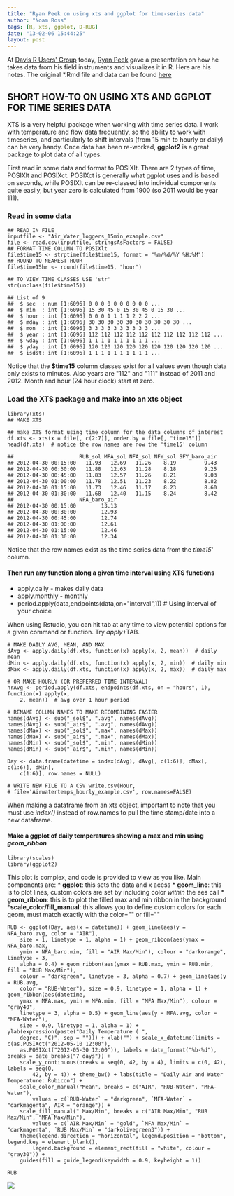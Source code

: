 ```yaml
---
title: "Ryan Peek on using xts and ggplot for time-series data"
author: "Noam Ross"
tags: [R, xts, ggplot, D-RUG]
date: "13-02-06 15:44:25"
layout: post
--- 
```



At [Davis R Users'
Group](http://www.noamross.net/davis-r-users-group.html) today, [Ryan
Peek](http://watershed.ucdavis.edu/people/ryan-peek) gave a presentation
on how he takes data from his field instruments and visualizes it in R.
Here are his notes. The original \*.Rmd file and data can be found
[here](https://gist.github.com/noamross/4727029)

SHORT HOW-TO ON USING XTS AND GGPLOT FOR TIME SERIES DATA
---------------------------------------------------------

XTS is a very helpful package when working with time series data. I work
with temperature and flow data frequently, so the ability to work with
timeseries, and particularly to shift intervals (from 15 min to hourly
or daily) can be very handy. Once data has been re-worked, **ggplot2**
is a great package to plot data of all types.

First read in some data and format to POSIXlt. There are 2 types of
time, POSIXlt and POSIXct. POSIXct is generally what ggplot uses and is
based on seconds, while POSIXlt can be re-classed into individual
components quite easily, but year zero is calculated from 1900 (so 2011
would be year 111).

### Read in some data

~~~~ {.r}
## READ IN FILE
inputfile <- "Air_Water_loggers_15min_example.csv"
file <- read.csv(inputfile, stringsAsFactors = FALSE)
## FORMAT TIME COLUMN TO POSIXlt
file$time15 <- strptime(file$time15, format = "%m/%d/%Y %H:%M")
## ROUND TO NEAREST HOUR
file$time15hr <- round(file$time15, "hour")

## TO VIEW TIME CLASSES USE 'str'
str(unclass(file$time15))
~~~~

    ## List of 9
    ##  $ sec  : num [1:6096] 0 0 0 0 0 0 0 0 0 0 ...
    ##  $ min  : int [1:6096] 15 30 45 0 15 30 45 0 15 30 ...
    ##  $ hour : int [1:6096] 0 0 0 1 1 1 1 2 2 2 ...
    ##  $ mday : int [1:6096] 30 30 30 30 30 30 30 30 30 30 ...
    ##  $ mon  : int [1:6096] 3 3 3 3 3 3 3 3 3 3 ...
    ##  $ year : int [1:6096] 112 112 112 112 112 112 112 112 112 112 ...
    ##  $ wday : int [1:6096] 1 1 1 1 1 1 1 1 1 1 ...
    ##  $ yday : int [1:6096] 120 120 120 120 120 120 120 120 120 120 ...
    ##  $ isdst: int [1:6096] 1 1 1 1 1 1 1 1 1 1 ...

Notice that the **\$time15** column classes exist for all values even
though data only exists to minutes. Also years are "112" and "111"
instead of 2011 and 2012. Month and hour (24 hour clock) start at zero.

### Load the XTS package and make into an xts object

~~~~ {.r}
library(xts)
## MAKE XTS

## make XTS format using time column for the data columns of interest
df.xts <- xts(x = file[, c(2:7)], order.by = file[, "time15"])
head(df.xts)  # notice the row names are now the 'time15' column
~~~~

    ##                     RUB_sol MFA_sol NFA_sol NFY_sol SFY_baro_air
    ## 2012-04-30 00:15:00   11.93   12.69   11.26    8.19         9.43
    ## 2012-04-30 00:30:00   11.88   12.63   11.28    8.18         9.25
    ## 2012-04-30 00:45:00   11.83   12.57   11.26    8.21         9.03
    ## 2012-04-30 01:00:00   11.78   12.51   11.23    8.22         8.82
    ## 2012-04-30 01:15:00   11.73   12.46   11.17    8.23         8.60
    ## 2012-04-30 01:30:00   11.68   12.40   11.15    8.24         8.42
    ##                     NFA_baro_air
    ## 2012-04-30 00:15:00        13.13
    ## 2012-04-30 00:30:00        12.93
    ## 2012-04-30 00:45:00        12.74
    ## 2012-04-30 01:00:00        12.61
    ## 2012-04-30 01:15:00        12.46
    ## 2012-04-30 01:30:00        12.34

Notice that the row names exist as the time series data from the
*time15'* column.

#### Then run any function along a given time interval using XTS functions

-   apply.daily - makes daily data
-   apply.monthly - monthly
-   period.apply(data,endpoints(data,on="interval",1)) \# Using interval
    of your choice

When using Rstudio, you can hit tab at any time to view potential
options for a given command or function. Try *apply*+TAB.

~~~~ {.r}
# MAKE DAILY AVG, MEAN, AND MAX
dAvg <- apply.daily(df.xts, function(x) apply(x, 2, mean))  # daily mean
dMin <- apply.daily(df.xts, function(x) apply(x, 2, min))  # daily min
dMax <- apply.daily(df.xts, function(x) apply(x, 2, max))  # daily max

# OR MAKE HOURLY (OR PREFERRED TIME INTERVAL)
hrAvg <- period.apply(df.xts, endpoints(df.xts, on = "hours", 1), function(x) apply(x, 
    2, mean))  # avg over 1 hour period

# RENAME COLUMN NAMES TO MAKE RECOMBINING EASIER
names(dAvg) <- sub("_sol$", ".avg", names(dAvg))
names(dAvg) <- sub("_air$", ".avg", names(dAvg))
names(dMax) <- sub("_sol$", ".max", names(dMax))
names(dMax) <- sub("_air$", ".max", names(dMax))
names(dMin) <- sub("_sol$", ".min", names(dMin))
names(dMin) <- sub("_air$", ".min", names(dMin))

Day <- data.frame(datetime = index(dAvg), dAvg[, c(1:6)], dMax[, c(1:6)], dMin[, 
    c(1:6)], row.names = NULL)

# WRITE NEW FILE TO A CSV write.csv(Hour,
# file='Airwatertemps_hourly_example.csv', row.names=FALSE)
~~~~

When making a dataframe from an xts object, important to note that you
must use *index()* instead of row.names to pull the time stamp/date into
a new dataframe.

#### Make a ggplot of daily temperatures showing a max and min using *geom\_ribbon*

~~~~ {.r}
library(scales)
library(ggplot2)
~~~~

This plot is complex, and code is provided to view as you like. Main
components are: \* **ggplot**: this sets the data and x acess \*
**geom\_line**: this is to plot lines, custom colors are set by
including color *within* the aes call \* **geom\_ribbon**: this is to
plot the filled max and min ribbon in the background
\***scale\_color/fill\_manual**: this allows you to define custom colors
for each geom, must match exactly with the color="" or fill=""

~~~~ {.r}
RUB <- ggplot(Day, aes(x = datetime)) + geom_line(aes(y = NFA_baro.avg, color = "AIR"), 
    size = 1, linetype = 1, alpha = 1) + geom_ribbon(aes(ymax = NFA_baro.max, 
    ymin = NFA_baro.min, fill = "AIR Max/Min"), colour = "darkorange", linetype = 3, 
    alpha = 0.4) + geom_ribbon(aes(ymax = RUB.max, ymin = RUB.min, fill = "RUB Max/Min"), 
    colour = "darkgreen", linetype = 3, alpha = 0.7) + geom_line(aes(y = RUB.avg, 
    color = "RUB-Water"), size = 0.9, linetype = 1, alpha = 1) + geom_ribbon(aes(datetime, 
    ymax = MFA.max, ymin = MFA.min, fill = "MFA Max/Min"), colour = "gray40", 
    linetype = 3, alpha = 0.5) + geom_line(aes(y = MFA.avg, color = "MFA-Water"), 
    size = 0.9, linetype = 1, alpha = 1) + ylab(expression(paste("Daily Temperature ( ", 
    degree, "C)", sep = ""))) + xlab("") + scale_x_datetime(limits = c(as.POSIXct("2012-05-10 12:00"), 
    as.POSIXct("2012-05-30 12:00")), labels = date_format("%b-%d"), breaks = date_breaks("7 days")) + 
    scale_y_continuous(breaks = seq(0, 42, by = 4), limits = c(0, 42), labels = seq(0, 
        42, by = 4)) + theme_bw() + labs(title = "Daily Air and Water Temperature: Rubicon") + 
    scale_color_manual("Mean", breaks = c("AIR", "RUB-Water", "MFA-Water"), 
        values = c(`RUB-Water` = "darkgreen", `MFA-Water` = "darkmagenta", AIR = "orange")) + 
    scale_fill_manual(" Max/Min", breaks = c("AIR Max/Min", "RUB Max/Min", "MFA Max/Min"), 
        values = c(`AIR Max/Min` = "gold", `MFA Max/Min` = "darkmagenta", `RUB Max/Min` = "darkolivegreen3")) + 
    theme(legend.direction = "horizontal", legend.position = "bottom", legend.key = element_blank(), 
        legend.background = element_rect(fill = "white", colour = "gray30")) + 
    guides(fill = guide_legend(keywidth = 0.9, keyheight = 1))

RUB
~~~~

![](http://dl.dropbox.com/u/3356641/blogstuff/unnamed-chunk-1.png)
